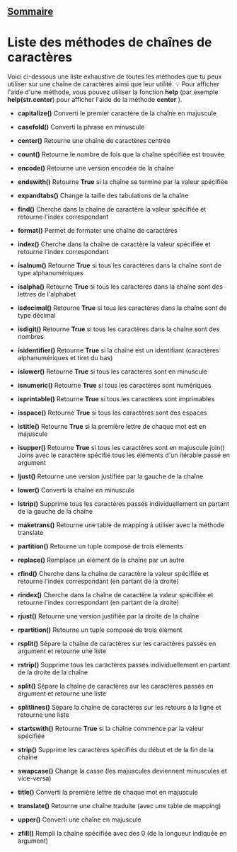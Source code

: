 ## [Sommaire](README.md)

# Liste des méthodes de chaînes de caractères

Voici ci-dessous une liste exhaustive de toutes les méthodes que tu peux utiliser sur une chaîne de caractères ainsi que leur utilité.
💡 Pour afficher l'aide d'une méthode, vous pouvez utiliser la fonction **help** (par exemple **help(str.center**) pour afficher l'aide de la méthode **center** ).

- **capitalize()** Converti le premier caractère de la chaîne en majuscule

- **casefold()** Converti la phrase en minuscule

- **center()** Retourne une chaîne de caractères centrée

- **count()** Retourne le nombre de fois que la chaîne spécifiée est trouvée

- **encode()** Retourne une version encodée de la chaîne

- **endswith()** Retourne **True** si la chaîne se termine par la valeur spécifiée

- **expandtabs()** Change la taille des tabulations de la chaîne

- **find()** Cherche dans la chaîne de caractère la valeur spécifiée et retourne l'index correspondant

- **format()** Permet de formater une chaîne de caractères

- **index()** Cherche dans la chaîne de caractère la valeur spécifiée et retourne l'index correspondant

- **isalnum()** Retourne **True** si tous les caractères dans la chaîne sont de type alphanumériques

- **isalpha()** Retourne **True** si tous les caractères dans la chaîne sont des lettres de l'alphabet

- **isdecimal()** Retourne **True** si tous les caractères dans la chaîne sont de type décimal

- **isdigit()** Retourne **True** si tous les caractères dans la chaîne sont des nombres

- **isidentifier()** Retourne **True** si la chaîne est un identifiant (caractères alphanumériques et tiret du bas)

- **islower()** Retourne **True** si tous les caractères sont en minuscule

- **isnumeric()** Retourne **True** si tous les caractères sont numériques

- **isprintable()** Retourne **True** si tous les caractères sont imprimables

- **isspace()** Retourne **True** si tous les caractères sont des espaces

- **istitle()** Retourne **True** si la première lettre de chaque mot est en majuscule

- **isupper()** Retourne **True** si tous les caractères sont en majuscule join() Joins avec le caractère spécifié tous les éléments d'un itérable passé en argument

- **ljust()** Retourne une version justifiée par la gauche de la chaîne

- **lower()** Converti la chaîne en minuscule

- **lstrip()** Supprime tous les caractères passés individuellement en partant de la gauche de la chaîne

- **maketrans()** Retourne une table de mapping à utiliser avec la méthode translate

- **partition()** Retourne un tuple composé de trois éléments

- **replace()** Remplace un élément de la chaîne par un autre

- **rfind()** Cherche dans la chaîne de caractère la valeur spécifiée et retourne l'index correspondant (en partant de la droite)

- **rindex()** Cherche dans la chaîne de caractère la valeur spécifiée et retourne l'index correspondant (en partant de la droite)

- **rjust()** Retourne une version justifiée par la droite de la chaîne

- **rpartition()** Retourne un tuple composé de trois élément

- **rsplit()** Sépare la chaîne de caractères sur les caractères passés en argument et retourne une liste

- **rstrip()** Supprime tous les caractères passés individuellement en partant de la droite de la chaîne

- **split()** Sépare la chaîne de caractères sur les caractères passés en argument et retourne une liste

- **splitlines()** Sépare la chaîne de caractères sur les retours à la ligne et retourne une liste

- **startswith()** Retourne **True** si la chaîne commence par la valeur spécifiée

- **strip()** Supprime les caractères spécifiés du début et de la fin de la chaîne

- **swapcase()** Change la casse (les majuscules deviennent minuscules et vice-versa)

- **title()** Converti la première lettre de chaque mot en majuscule

- **translate()** Retourne une chaîne traduite (avec une table de mapping)

- **upper()** Converti une chaîne en majuscule

- **zfill()** Rempli la chaîne spécifiée avec des 0 (de la longueur indiquée en argument)
